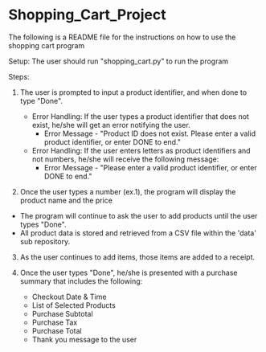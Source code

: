 # Shopping_Cart_Project
The following is a README file for the instructions on how to use the shopping cart program

Setup: The user should run "shopping_cart.py" to run the program

Steps:

1. The user is prompted to input a product identifier, and when done to type "Done".
    * Error Handling: If the user types a product identifier that does not exist, he/she will get an error notifying the user.
        * Error Message - "Product ID does not exist. Please enter a valid product identifier, or enter DONE to end."
    * Error Handling: If the user enters letters as product identifiers and not numbers, he/she will receive the following message:
        * Error Message - "Please enter a valid product identifier, or enter DONE to end."

2. Once the user types a number (ex.1), the program will display the product name and the price
* The program will continue to ask the user to add products until the user types "Done". 
* All product data is stored and retrieved from a CSV file within the 'data' sub repository.

3. As the user continues to add items, those items are added to a receipt.

4. Once the user types "Done", he/she is presented with a purchase summary that includes the following:
    * Checkout Date & Time
    * List of Selected Products
    * Purchase Subtotal
    * Purchase Tax
    * Purchase Total
    * Thank you message to the user
